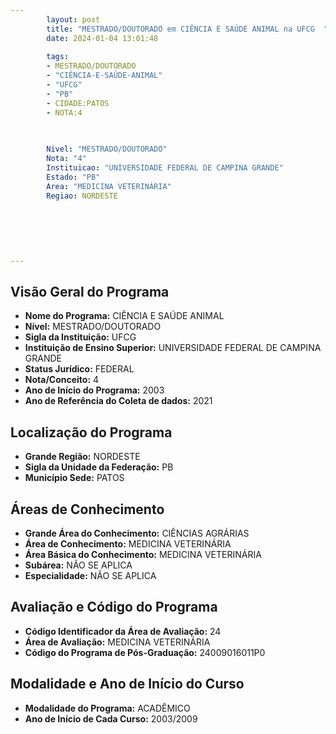 ```yaml
---
        layout: post
        title: "MESTRADO/DOUTORADO em CIÊNCIA E SAÚDE ANIMAL na UFCG  "
        date: 2024-01-04 13:01:48
     
        tags:
        - MESTRADO/DOUTORADO
        - "CIÊNCIA-E-SAÚDE-ANIMAL"
        - "UFCG"
        - "PB"
        - CIDADE:PATOS
        - NOTA:4
        
       

        Nivel: "MESTRADO/DOUTORADO"
        Nota: "4"
        Instituicao: "UNIVERSIDADE FEDERAL DE CAMPINA GRANDE"
        Estado: "PB"
        Area: "MEDICINA VETERINÁRIA"
        Regiao: NORDESTE
        
        
        
        
        
        
---
```

## Visão Geral do Programa
- **Nome do Programa:** CIÊNCIA E SAÚDE ANIMAL
- **Nível:** MESTRADO/DOUTORADO
- **Sigla da Instituição:** UFCG
- **Instituição de Ensino Superior:** UNIVERSIDADE FEDERAL DE CAMPINA GRANDE
- **Status Jurídico:** FEDERAL
- **Nota/Conceito:** 4
- **Ano de Início do Programa:** 2003
- **Ano de Referência do Coleta de dados:** 2021

## Localização do Programa
- **Grande Região:** NORDESTE
- **Sigla da Unidade da Federação:** PB
- **Município Sede:** PATOS

## Áreas de Conhecimento
- **Grande Área do Conhecimento:** CIÊNCIAS AGRÁRIAS
- **Área de Conhecimento:** MEDICINA VETERINÁRIA
- **Área Básica do Conhecimento:** MEDICINA VETERINÁRIA
- **Subárea:** NÃO SE APLICA
- **Especialidade:** NÃO SE APLICA

## Avaliação e Código do Programa
- **Código Identificador da Área de Avaliação:** 24
- **Área de Avaliação:** MEDICINA VETERINÁRIA
- **Código do Programa de Pós-Graduação:** 24009016011P0


## Modalidade e Ano de Início do Curso
- **Modalidade do Programa:** ACADÊMICO
- **Ano de Início de Cada Curso:** 2003/2009
